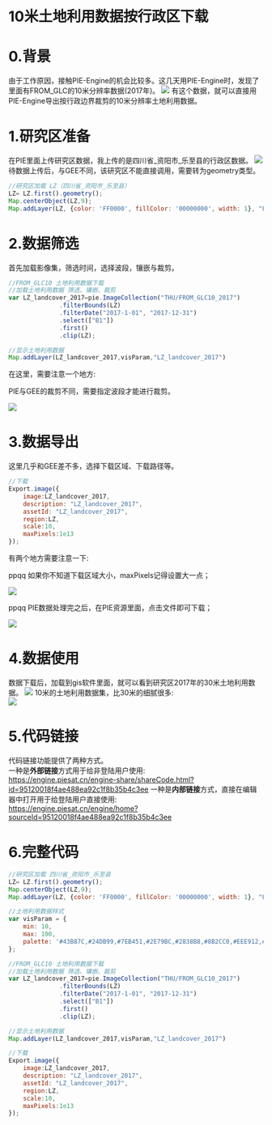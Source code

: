 # 10米土地利用数据按行政区下载
# 0.背景
由于工作原因，接触PIE-Engine的机会比较多。这几天用PIE-Engine时，发现了里面有FROM_GLC的10米分辨率数据(2017年)。
![](http://pics.landcover100.com/pics//image/20211016233628.png) 
有这个数据，就可以直接用PIE-Engine导出按行政边界裁剪的10米分辨率土地利用数据。

# 1.研究区准备
在PIE里面上传研究区数据，我上传的是四川省_资阳市_乐至县的行政区数据。
![](http://pics.landcover100.com/pics//image/20211016223921.png)
待数据上传后，与GEE不同，该研究区不能直接调用，需要转为geometry类型。
```javascript
//研究区加载 LZ（四川省_资阳市_乐至县）
LZ= LZ.first().geometry(); 
Map.centerObject(LZ,9);    
Map.addLayer(LZ, {color: 'FF0000', fillColor: '00000000', width: 1}, "LZ")
```
# 2.数据筛选
首先加载影像集，筛选时间，选择波段，镶嵌与裁剪。
```javascript
//FROM_GLC10 土地利用数据下载                  
//加载土地利用数据 筛选、镶嵌、裁剪  
var LZ_landcover_2017=pie.ImageCollection("THU/FROM_GLC10_2017")
              .filterBounds(LZ)
              .filterDate("2017-1-01", "2017-12-31")
              .select(["B1"])
              .first()
              .clip(LZ);

//显示土地利用数据
Map.addLayer(LZ_landcover_2017,visParam,"LZ_landcover_2017")
```
在这里，需要注意一个地方:  

PIE与GEE的裁剪不同，需要指定波段才能进行裁剪。  

![](http://pics.landcover100.com/pics//image/20211016224900.png)


# 3.数据导出
这里几乎和GEE差不多，选择下载区域、下载路径等。
```javascript
//下载
Export.image({
    image:LZ_landcover_2017,
    description: "LZ_landcover_2017",
    assetId: "LZ_landcover_2017",
    region:LZ,
    scale:10,
    maxPixels:1e13
});
```
有两个地方需要注意一下:    

ppqq 如果你不知道下载区域大小，maxPixels记得设置大一点；  

![](http://pics.landcover100.com/pics//image/20211016230727.png)      

ppqq PIE数据处理完之后，在PIE资源里面，点击文件即可下载；  

![](http://pics.landcover100.com/pics//image/20211016225636.png)

# 4.数据使用
数据下载后，加载到gis软件里面，就可以看到研究区2017年的30米土地利用数据。
![](http://pics.landcover100.com/pics//image/20211016234758.png)
10米的土地利用数据集，比30米的细腻很多:  
![](http://pics.landcover100.com/pics//image/20211016235013.png)


# 5.代码链接
代码链接功能提供了两种方式。  
一种是**外部链接**方式用于给非登陆用户使用:  
https://engine.piesat.cn/engine-share/shareCode.html?id=95120018f4ae488ea92c1f8b35b4c3ee 
一种是**内部链接**方式，直接在编辑器中打开用于给登陆用户直接使用:    
https://engine.piesat.cn/engine/home?sourceId=95120018f4ae488ea92c1f8b35b4c3ee

# 6.完整代码
```javascript
//研究区加载 四川省_资阳市_乐至县
LZ= LZ.first().geometry(); 
Map.centerObject(LZ,9);    
Map.addLayer(LZ, {color: 'FF0000', fillColor: '00000000', width: 1}, "LZ")

//土地利用数据样式
var visParam = {
    min: 10,
    max: 100,
    palette: '#43B87C,#24DB99,#7EB451,#2E79BC,#2838B8,#8B2CC0,#EEE912,#BC1FA1,#17214F,#B81A74,#B5CF52,#932626,#2B328B,#AA5C5C,#2561E9,#874949,#4ECF61,#AE5151'
};

//FROM_GLC10 土地利用数据下载                  
//加载土地利用数据 筛选、镶嵌、裁剪  
var LZ_landcover_2017=pie.ImageCollection("THU/FROM_GLC10_2017")
              .filterBounds(LZ)
              .filterDate("2017-1-01", "2017-12-31")
              .select(["B1"])
              .first()
              .clip(LZ);

//显示土地利用数据
Map.addLayer(LZ_landcover_2017,visParam,"LZ_landcover_2017")

//下载
Export.image({
    image:LZ_landcover_2017,
    description: "LZ_landcover_2017",
    assetId: "LZ_landcover_2017",
    region:LZ,
    scale:10,
    maxPixels:1e13
});
```
